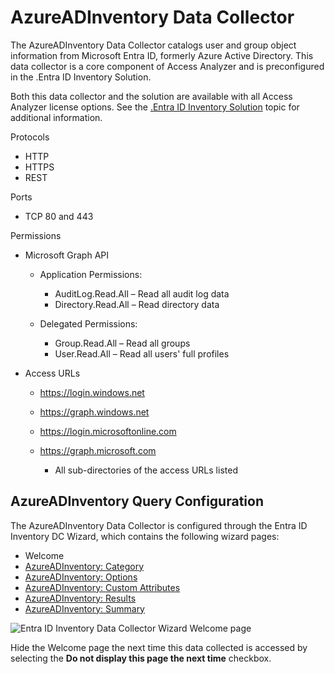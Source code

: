# AzureADInventory Data Collector

The AzureADInventory Data Collector catalogs user and group object information from Microsoft Entra
ID, formerly Azure Active Directory. This data collector is a core component of Access Analyzer and
is preconfigured in the .Entra ID Inventory Solution.

Both this data collector and the solution are available with all Access Analyzer license options.
See the [.Entra ID Inventory Solution](/docs/accessanalyzer/12.0/solutions/entraidinventory/overview.md) topic for
additional information.

Protocols

- HTTP
- HTTPS
- REST

Ports

- TCP 80 and 443

Permissions

- Microsoft Graph API

    - Application Permissions:

        - AuditLog.Read.All – Read all audit log data
        - Directory.Read.All – Read directory data

    - Delegated Permissions:

        - Group.Read.All – Read all groups
        - User.Read.All – Read all users' full profiles

- Access URLs

    - https://login.windows.net
    - https://graph.windows.net
    - https://login.microsoftonline.com
    - https://graph.microsoft.com

        - All sub-directories of the access URLs listed

## AzureADInventory Query Configuration

The AzureADInventory Data Collector is configured through the Entra ID Inventory DC Wizard, which
contains the following wizard pages:

- Welcome
- [AzureADInventory: Category](/docs/accessanalyzer/12.0/admin/datacollector/azureadinventory/category.md)
- [AzureADInventory: Options](/docs/accessanalyzer/12.0/admin/datacollector/azureadinventory/options.md)
- [AzureADInventory: Custom Attributes](/docs/accessanalyzer/12.0/admin/datacollector/azureadinventory/customattributes.md)
- [AzureADInventory: Results](/docs/accessanalyzer/12.0/admin/datacollector/azureadinventory/results.md)
- [AzureADInventory: Summary](/docs/accessanalyzer/12.0/admin/datacollector/azureadinventory/summary.md)

![Entra ID Inventory Data Collector Wizard Welcome page](/img/product_docs/accessanalyzer/12.0/admin/datacollector/azureadinventory/welcome.webp)

Hide the Welcome page the next time this data collected is accessed by selecting the **Do not
display this page the next time** checkbox.
